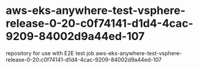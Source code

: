 # aws-eks-anywhere-test-vsphere-release-0-20-c0f74141-d1d4-4cac-9209-84002d9a44ed-107
repository for use with E2E test job aws-eks-anywhere-test-vsphere-release-0-20:c0f74141-d1d4-4cac-9209-84002d9a44ed-107
